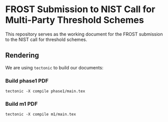 # FROST Submission to NIST Call for Multi-Party Threshold Schemes

This repository serves as the working document for the FROST submission to the
NIST call for threshold schemes.

## Rendering

We are using `tectonic` to build our documents:

### Build phase1 PDF

```
tectonic -X compile phase1/main.tex
```

### Build m1 PDF

```
tectonic -X compile m1/main.tex
```
